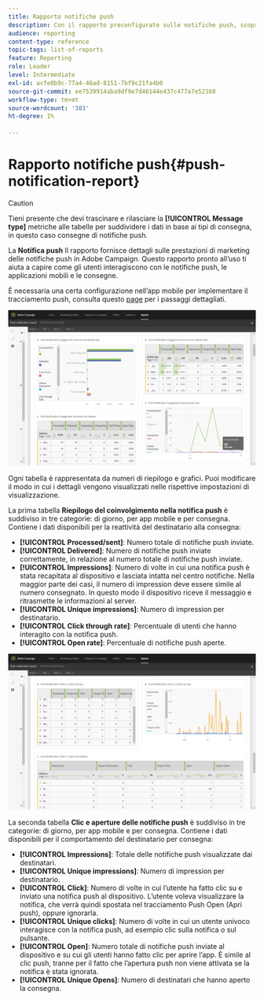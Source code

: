 ```yaml
---
title: Rapporto notifiche push
description: Con il rapporto preconfigurato sulle notifiche push, scopri il successo delle notifiche push.
audience: reporting
content-type: reference
topic-tags: list-of-reports
feature: Reporting
role: Leader
level: Intermediate
exl-id: acfe0b9c-77a4-46ad-8151-7bf9c21fa4b0
source-git-commit: ee7539914aba9df9e7d46144e437c477a7e52168
workflow-type: tm+mt
source-wordcount: '383'
ht-degree: 1%

---
```


# Rapporto notifiche push{#push-notification-report}

>[!CAUTION]
>
>Tieni presente che devi trascinare e rilasciare la **[!UICONTROL Message type]** metriche alle tabelle per suddividere i dati in base ai tipi di consegna, in questo caso consegne di notifiche push.

La **Notifica push** Il rapporto fornisce dettagli sulle prestazioni di marketing delle notifiche push in Adobe Campaign. Questo rapporto pronto all’uso ti aiuta a capire come gli utenti interagiscono con le notifiche push, le applicazioni mobili e le consegne.

È necessaria una certa configurazione nell’app mobile per implementare il tracciamento push, consulta questo [page](../../administration/using/push-tracking.md) per i passaggi dettagliati.

![](assets/dynamic_report_push.png)

Ogni tabella è rappresentata da numeri di riepilogo e grafici. Puoi modificare il modo in cui i dettagli vengono visualizzati nelle rispettive impostazioni di visualizzazione.

La prima tabella **Riepilogo del coinvolgimento nella notifica push** è suddiviso in tre categorie: di giorno, per app mobile e per consegna. Contiene i dati disponibili per la reattività del destinatario alla consegna:

* **[!UICONTROL Processed/sent]**: Numero totale di notifiche push inviate.
* **[!UICONTROL Delivered]**: Numero di notifiche push inviate correttamente, in relazione al numero totale di notifiche push inviate.
* **[!UICONTROL Impressions]**: Numero di volte in cui una notifica push è stata recapitata al dispositivo e lasciata intatta nel centro notifiche. Nella maggior parte dei casi, il numero di impression deve essere simile al numero consegnato. In questo modo il dispositivo riceve il messaggio e ritrasmette le informazioni al server.
* **[!UICONTROL Unique impressions]**: Numero di impression per destinatario.
* **[!UICONTROL Click through rate]**: Percentuale di utenti che hanno interagito con la notifica push.
* **[!UICONTROL Open rate]**: Percentuale di notifiche push aperte.

![](assets/dynamic_report_push_2.png)

La seconda tabella **Clic e aperture delle notifiche push** è suddiviso in tre categorie: di giorno, per app mobile e per consegna. Contiene i dati disponibili per il comportamento del destinatario per consegna:

* **[!UICONTROL Impressions]**: Totale delle notifiche push visualizzate dai destinatari.
* **[!UICONTROL Unique impressions]**: Numero di impression per destinatario.
* **[!UICONTROL Click]**: Numero di volte in cui l’utente ha fatto clic su e inviato una notifica push al dispositivo. L’utente voleva visualizzare la notifica, che verrà quindi spostata nel tracciamento Push Open (Apri push), oppure ignorarla.
* **[!UICONTROL Unique clicks]**: Numero di volte in cui un utente univoco interagisce con la notifica push, ad esempio clic sulla notifica o sul pulsante.
* **[!UICONTROL Open]**: Numero totale di notifiche push inviate al dispositivo e su cui gli utenti hanno fatto clic per aprire l’app. È simile al clic push, tranne per il fatto che l’apertura push non viene attivata se la notifica è stata ignorata.
* **[!UICONTROL Unique Opens]**: Numero di destinatari che hanno aperto la consegna.
